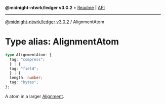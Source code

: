 **@midnight-ntwrk/ledger v3.0.2** • [Readme](../README.md) \| [API](../globals.md)

***

[@midnight-ntwrk/ledger v3.0.2](../README.md) / AlignmentAtom

# Type alias: AlignmentAtom

```ts
type AlignmentAtom: {
  tag: "compress";
  } | {
  tag: "field";
  } | {
  length: number;
  tag: "bytes";
};
```

A atom in a larger [Alignment](Alignment.md).
